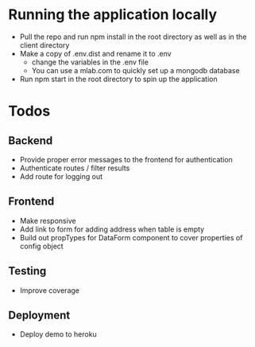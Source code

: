 # Running the application locally
- Pull the repo and run npm install in the root directory as well as in the client directory
- Make a copy of .env.dist and rename it to .env
    - change the variables in the .env file
    - You can use a mlab.com to quickly set up a mongodb database
- Run npm start in the root directory to spin up the application

# Todos

## Backend 
- Provide proper error messages to the frontend for authentication
- Authenticate routes / filter results
- Add route for logging out

## Frontend
- Make responsive
- Add link to form for adding address when table is empty
- Build out propTypes for DataForm component to cover properties of config object

## Testing
- Improve coverage

## Deployment
- Deploy demo to heroku